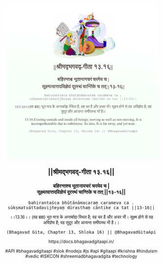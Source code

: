 <img src="../../asset/BG_13_16.png"/>
<center><h2>||श्रीमद्‍भगवद्‍-गीता १३.१६||</h2>
<h3>बहिरन्तश्च भूतानामचरं चरमेव च |<br/>सूक्ष्मत्वात्तदविज्ञेयं दूरस्थं चान्तिके च तत् ||१३-१६||</h3>
<pre>bahirantaśca bhūtānāmacaraṃ carameva ca .<br/>sūkṣmatvāttadavijñeyaṃ dūrasthaṃ cāntike ca tat ||13-16||</pre>
<p>।।13.16।। (वह ब्रह्म) भूत मात्र के अन्तर्बाह्य स्थित है; वह चर है और अचर भी। सूक्ष्म होने से वह अविज्ञेय है; वह सुदूर और अत्यन्त समीपस्थ भी है।।</p>
<pre>(Bhagavad Gita, Chapter 13, Shloka 16) || @BhagavadGitaApi</pre><p>https://docs.bhagavadgitaapi.in/</p><p>#API #bhagavadgitaapi #slok #nodejs #js #api #gitaapi #krishna #hinduism #vedic #ISKCON #shreemadbhagavadgita #technology</p></center>